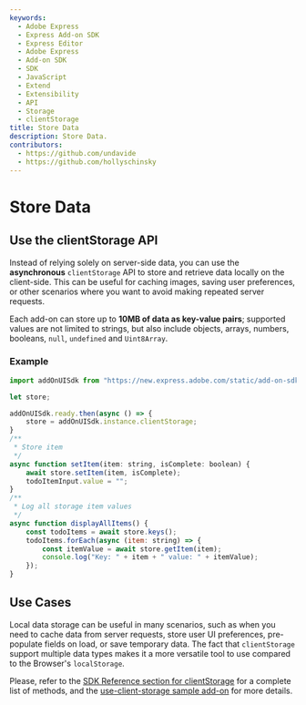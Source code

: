```yaml
---
keywords:
  - Adobe Express
  - Express Add-on SDK
  - Express Editor
  - Adobe Express
  - Add-on SDK
  - SDK
  - JavaScript
  - Extend
  - Extensibility
  - API
  - Storage
  - clientStorage
title: Store Data
description: Store Data.
contributors:
  - https://github.com/undavide
  - https://github.com/hollyschinsky
---
```


# Store Data

## Use the clientStorage API

Instead of relying solely on server-side data, you can use the **asynchronous** `clientStorage` API to store and retrieve data locally on the client-side. This can be useful for caching images, saving user preferences, or other scenarios where you want to avoid making repeated server requests.

Each add-on can store up to **10MB of data as key-value pairs**; supported values are not limited to strings, but also include objects, arrays, numbers, booleans, `null`, `undefined` and `Uint8Array`.

### Example

```js
import addOnUISdk from "https://new.express.adobe.com/static/add-on-sdk/sdk.js";

let store;

addOnUISdk.ready.then(async () => {
    store = addOnUISdk.instance.clientStorage;
}
/**
 * Store item
 */
async function setItem(item: string, isComplete: boolean) {
    await store.setItem(item, isComplete);
    todoItemInput.value = "";
}
/**
 * Log all storage item values
 */
async function displayAllItems() {
    const todoItems = await store.keys();
    todoItems.forEach(async (item: string) => {
        const itemValue = await store.getItem(item);
        console.log("Key: " + item + " value: " + itemValue);
    });
}
```

## Use Cases

Local data storage can be useful in many scenarios, such as when you need to cache data from server requests, store user UI preferences, pre-populate fields on load, or save temporary data. The fact that `clientStorage` support multiple data types makes it a more versatile tool to use compared to the Browser's `localStorage`.

Please, refer to the [SDK Reference section for clientStorage](../../../references/addonsdk/instance-clientStorage.md) for a complete list of methods, and the [use-client-storage sample add-on](../samples.md#use-client-storage) for more details.
